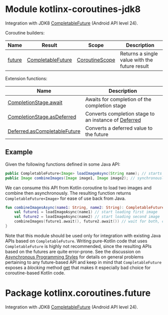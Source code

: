 # Module kotlinx-coroutines-jdk8

Integration with JDK8 [CompletableFuture] (Android API level 24).

Coroutine builders:

| **Name** | **Result**          | **Scope**        | **Description**
| -------- | ------------------- | ---------------- | ---------------
| [future] | [CompletableFuture] | [CoroutineScope] | Returns a single value with the future result 

Extension functions:

| **Name** | **Description**
| -------- | ---------------
| [CompletionStage.await][java.util.concurrent.CompletionStage.await] | Awaits for completion of the completion stage
| [CompletionStage.asDeferred][java.util.concurrent.CompletionStage.asDeferred] | Converts completion stage to an instance of [Deferred]
| [Deferred.asCompletableFuture][kotlinx.coroutines.Deferred.asCompletableFuture] | Converts a deferred value to the future

## Example

Given the following functions defined in some Java API:

```java
public CompletableFuture<Image> loadImageAsync(String name); // starts async image loading
public Image combineImages(Image image1, Image image2); // synchronously combines two images using some algorithm
```

We can consume this API from Kotlin coroutine to load two images and combine then asynchronously. 
The resulting function returns `CompletableFuture<Image>` for ease of use back from Java. 

```kotlin
fun combineImagesAsync(name1: String, name2: String): CompletableFuture<Image> = future {
    val future1 = loadImageAsync(name1) // start loading first image
    val future2 = loadImageAsync(name2) // start loading second image
    combineImages(future1.await(), future2.await()) // wait for both, combine, and return result
}
```

Note that this module should be used only for integration with existing Java APIs based on `CompletableFuture`. 
Writing pure-Kotlin code that uses `CompletableFuture` is highly not recommended, since the resulting APIs based
on the futures are quite error-prone. See the discussion on 
[Asynchronous Programming Styles](https://github.com/Kotlin/KEEP/blob/master/proposals/coroutines.md#asynchronous-programming-styles)
for details on general problems pertaining to any future-based API and keep in mind that `CompletableFuture` exposes
a _blocking_ method 
[get](https://docs.oracle.com/javase/8/docs/api/java/util/concurrent/Future.html#get--) 
that makes it especially bad choice for coroutine-based Kotlin code.

# Package kotlinx.coroutines.future

Integration with JDK8 [CompletableFuture] (Android API level 24).

[CompletableFuture]: https://docs.oracle.com/javase/8/docs/api/java/util/concurrent/CompletableFuture.html

<!--- MODULE kotlinx-coroutines-core -->
<!--- INDEX kotlinx.coroutines -->

[CoroutineScope]: https://kotlin.github.io/kotlinx.coroutines/kotlinx-coroutines-core/kotlinx.coroutines/-coroutine-scope/index.html
[Deferred]: https://kotlin.github.io/kotlinx.coroutines/kotlinx-coroutines-core/kotlinx.coroutines/-deferred/index.html

<!--- MODULE kotlinx-coroutines-jdk8 -->
<!--- INDEX kotlinx.coroutines.future -->

[future]: https://kotlin.github.io/kotlinx.coroutines/kotlinx-coroutines-jdk8/kotlinx.coroutines.future/kotlinx.coroutines.-coroutine-scope/future.html
[java.util.concurrent.CompletionStage.await]: https://kotlin.github.io/kotlinx.coroutines/kotlinx-coroutines-jdk8/kotlinx.coroutines.future/java.util.concurrent.-completion-stage/await.html
[java.util.concurrent.CompletionStage.asDeferred]: https://kotlin.github.io/kotlinx.coroutines/kotlinx-coroutines-jdk8/kotlinx.coroutines.future/java.util.concurrent.-completion-stage/as-deferred.html
[kotlinx.coroutines.Deferred.asCompletableFuture]: https://kotlin.github.io/kotlinx.coroutines/kotlinx-coroutines-jdk8/kotlinx.coroutines.future/kotlinx.coroutines.-deferred/as-completable-future.html

<!--- END -->
